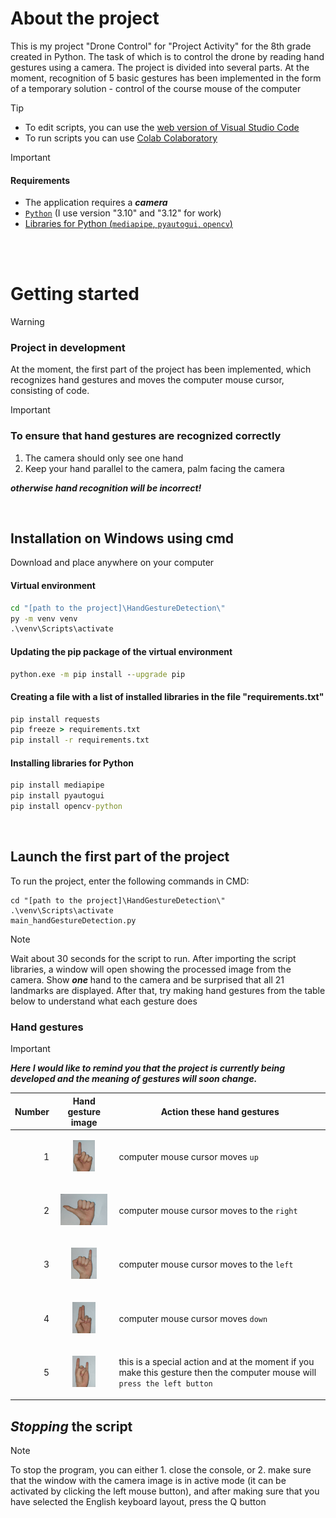 # About the project

This is my project "Drone Control" for "Project Activity" for the 8th grade created in Python. The task of which is to control the drone by reading hand gestures using a camera. The project is divided into several parts. At the moment, recognition of 5 basic gestures has been implemented in the form of a temporary solution - control of the course mouse of the computer
<br>

> [!TIP]
> - To edit scripts, you can use the [web version of Visual Studio Code](https://vscode.dev/)
> - To run scripts you can use [Colab Colaboratory](https://colab.research.google.com/)

> [!IMPORTANT]
> #### Requirements
>
>
> -  The application requires a ***camera***
> - [`Python`](https://www.python.org/downloads/) (I use version "3.10" and "3.12" for work)
> - [Libraries for Python (`mediapipe`, `pyautogui`, `opencv`)](#installation-on-windows-using-cmd)

<br><br>




# Getting started

>[!WARNING]
>### Рroject in development
> At the moment, the first part of the project has been implemented, which recognizes hand gestures and moves the computer mouse cursor, consisting of code.

>[!IMPORTANT]
>### To ensure that hand gestures are recognized correctly<br>
  > 1. The camera should only see one hand<br>
  > 2. Keep your hand parallel to the camera, palm facing the camera<br>
>
> ***otherwise hand recognition will be incorrect!***
>

<br>

## Installation on Windows using cmd
  Download and place anywhere on your computer

  #### Virtual environment
  ```cmd
  cd "[path to the project]\HandGestureDetection\"
  py -m venv venv
  .\venv\Scripts\activate
  ```

  #### Updating the pip package of the virtual environment
  ```cmd
  python.exe -m pip install --upgrade pip
  ```
  
  #### Creating a file with a list of installed libraries in the file "requirements.txt"
  ```cmd
  pip install requests
  pip freeze > requirements.txt
  pip install -r requirements.txt
  ```
  #### Installing libraries for Python
  ```cmd
  pip install mediapipe
  pip install pyautogui
  pip install opencv-python
  ```
<br>

## Launch the first part of the project
To run the project, enter the following commands in CMD:
```
cd "[path to the project]\HandGestureDetection\"
.\venv\Scripts\activate
main_handGestureDetection.py
```
> [!NOTE]
> Wait about 30 seconds for the script to run.
> After importing the script libraries, a window will open showing the processed image from the camera. Show ***one*** hand to the camera and be surprised that all 21 landmarks are displayed.
> After that, try making hand gestures from the table below to understand what each gesture does

### Hand gestures
> [!IMPORTANT]
> ***Here I would like to remind you that the project is currently being developed and the meaning of gestures will soon change.***

| Number |                Hand gesture image                      | Action these hand gestures |
|-------:|--------------------------------------------------------|----------------------------|
|       1| <p align="center"><img src=".\HandGestureDetection\handGesture_1st_up.jpg" height="50em"/></p>| computer mouse cursor moves `up`|
|       2| <p align="center"><img src=".\HandGestureDetection\handGesture_2nd_right.jpg" height="50em"/></p>|  computer mouse cursor moves to the `right`|
|       3| <p align="center"><img src=".\HandGestureDetection\handGesture_3rd_left.jpg" height="50em"/></p>|  computer mouse cursor moves to the `left`
|       4| <p align="center"><img src=".\HandGestureDetection\handGesture_4th_down.jpg" height="50em"/></p>|  computer mouse cursor moves `down`|
|       5| <p align="center"><img src=".\HandGestureDetection\handGesture_5th_specialAction.jpg" height="50em"/></p>|  this is a special action and at the moment if you make this gesture then the computer mouse will `press the left button`|

## ***Stopping*** the script

> [!NOTE]
> To stop the program, you can either 1. close the console, or 2. make sure that the window with the camera image is in active mode (it can be activated by clicking the left mouse button), and after making sure that you have selected the English keyboard layout, press the Q button



